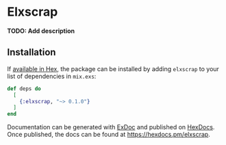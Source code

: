 # Elxscrap

**TODO: Add description**

## Installation

If [available in Hex](https://hex.pm/docs/publish), the package can be installed
by adding `elxscrap` to your list of dependencies in `mix.exs`:

```elixir
def deps do
  [
    {:elxscrap, "~> 0.1.0"}
  ]
end
```

Documentation can be generated with [ExDoc](https://github.com/elixir-lang/ex_doc)
and published on [HexDocs](https://hexdocs.pm). Once published, the docs can
be found at <https://hexdocs.pm/elxscrap>.

